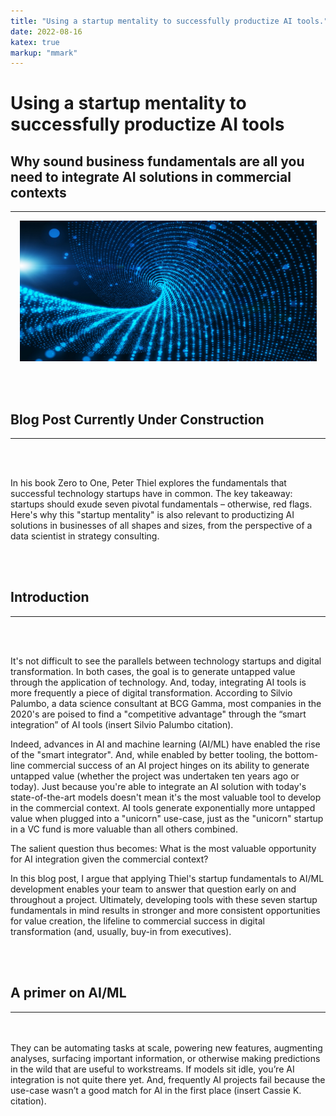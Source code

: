 ```yaml
---
title: "Using a startup mentality to successfully productize AI tools."
date: 2022-08-16
katex: true
markup: "mmark"
---
```

# Using a startup mentality to successfully productize AI tools

## Why sound business fundamentals are all you need to integrate AI solutions in commercial contexts
---

<p align="center"> <img src="/posts/blog_AI_image_2.jpeg"/ width = "475" height = "225"> </p>

<br><br>

## Blog Post Currently Under Construction 

---

<br><br>

In his book Zero to One, Peter Thiel explores the fundamentals that successful technology startups have in common. The key takeaway: startups should exude seven pivotal fundamentals – otherwise, red flags. Here's why this "startup mentality" is also relevant to productizing AI solutions in businesses of all shapes and sizes, from the perspective of a data scientist in strategy consulting.

<br><br>

## Introduction
---

<br><br>

It's not difficult to see the parallels between technology startups and digital transformation. In both cases, the goal is to generate untapped value through the application of technology. And, today, integrating AI tools is more frequently a piece of digital transformation. According to Silvio Palumbo, a data science consultant at BCG Gamma, most companies in the 2020's are poised to find a "competitive advantage" through the “smart integration” of AI tools (insert Silvio Palumbo citation). 

Indeed, advances in AI and machine learning (AI/ML) have enabled the rise of the "smart integrator". And, while enabled by better tooling, the bottom-line commercial success of an AI project hinges on its ability to generate untapped value (whether the project was undertaken ten years ago or today). Just because you're able to integrate an AI solution with today's state-of-the-art models doesn't mean it's the most valuable tool to develop in the commercial context. AI tools generate exponentially more untapped value when plugged into a "unicorn" use-case, just as the "unicorn" startup in a VC fund is more valuable than all others combined. 

The salient question thus becomes: What is the most valuable opportunity for AI integration given the commercial context? 

In this blog post, I argue that applying Thiel's startup fundamentals to AI/ML development enables your team to answer that question early on and throughout a project. Ultimately, developing tools with these seven startup fundamentals in mind results in stronger and more consistent opportunities for value creation, the lifeline to commercial success in digital transformation (and, usually, buy-in from executives).

<br><br>
## A primer on AI/ML
---
<br><br>
They can be automating tasks at scale, powering new features, augmenting analyses, surfacing important information, or otherwise making predictions in the wild that are useful to workstreams. If models sit idle, you’re AI integration is not quite there yet. And, frequently AI projects fail because the use-case wasn’t a good match for AI in the first place (insert Cassie K. citation).
